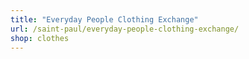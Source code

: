 ```yaml
---
title: "Everyday People Clothing Exchange"
url: /saint-paul/everyday-people-clothing-exchange/
shop: clothes
---
```

